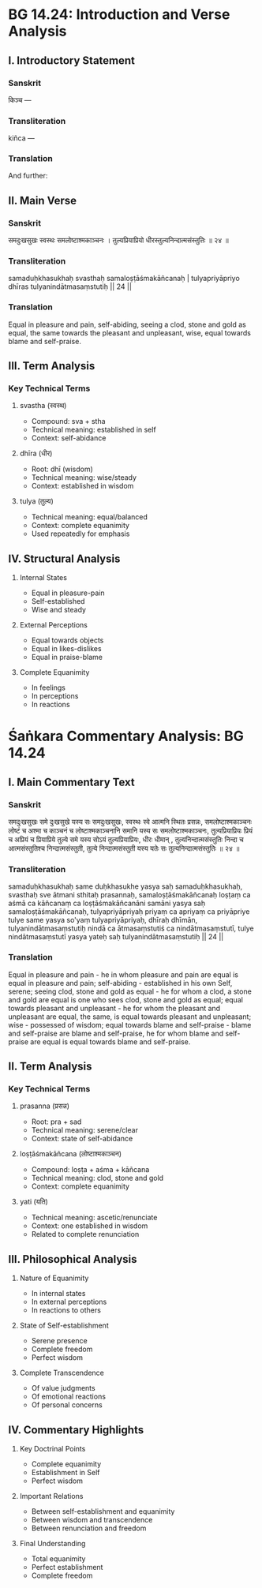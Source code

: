 # BG 14.24: Introduction and Verse Analysis

## I. Introductory Statement

### Sanskrit
किञ्च —

### Transliteration
kiñca —

### Translation
And further:

## II. Main Verse

### Sanskrit
समदुःखसुखः स्वस्थः समलोष्टाश्मकाञ्चनः ।
तुल्यप्रियाप्रियो धीरस्तुल्यनिन्दात्मसंस्तुतिः ॥ २४ ॥

### Transliteration
samaduḥkhasukhaḥ svasthaḥ samaloṣṭāśmakāñcanaḥ |
tulyapriyāpriyo dhīras tulyanindātmasaṃstutiḥ || 24 ||

### Translation
Equal in pleasure and pain, self-abiding, seeing a clod, stone and gold as equal, the same towards the pleasant and unpleasant, wise, equal towards blame and self-praise.

## III. Term Analysis

### Key Technical Terms
1. svastha (स्वस्थ)
   - Compound: sva + stha
   - Technical meaning: established in self
   - Context: self-abidance

2. dhīra (धीर)
   - Root: dhī (wisdom)
   - Technical meaning: wise/steady
   - Context: established in wisdom

3. tulya (तुल्य)
   - Technical meaning: equal/balanced
   - Context: complete equanimity
   - Used repeatedly for emphasis

## IV. Structural Analysis

1. Internal States
   - Equal in pleasure-pain
   - Self-established
   - Wise and steady

2. External Perceptions
   - Equal towards objects
   - Equal in likes-dislikes
   - Equal in praise-blame

3. Complete Equanimity
   - In feelings
   - In perceptions
   - In reactions
# Śaṅkara Commentary Analysis: BG 14.24

## I. Main Commentary Text

### Sanskrit
समदुःखसुखः समे दुःखसुखे यस्य सः समदुःखसुखः, स्वस्थः स्वे आत्मनि स्थितः प्रसन्नः, समलोष्टाश्मकाञ्चनः लोष्टं च अश्मा च काञ्चनं च लोष्टाश्मकाञ्चनानि समानि यस्य सः समलोष्टाश्मकाञ्चनः, तुल्यप्रियाप्रियः प्रियं च अप्रियं च प्रियाप्रिये तुल्ये समे यस्य सोऽयं तुल्यप्रियाप्रियः, धीरः धीमान् , तुल्यनिन्दात्मसंस्तुतिः निन्दा च आत्मसंस्तुतिश्च निन्दात्मसंस्तुती, तुल्ये निन्दात्मसंस्तुती यस्य यतेः सः तुल्यनिन्दात्मसंस्तुतिः ॥ २४ ॥

### Transliteration
samaduḥkhasukhaḥ same duḥkhasukhe yasya saḥ samaduḥkhasukhaḥ, svasthaḥ sve ātmani sthitaḥ prasannaḥ, samaloṣṭāśmakāñcanaḥ loṣṭaṃ ca aśmā ca kāñcanaṃ ca loṣṭāśmakāñcanāni samāni yasya saḥ samaloṣṭāśmakāñcanaḥ, tulyapriyāpriyaḥ priyaṃ ca apriyaṃ ca priyāpriye tulye same yasya so'yaṃ tulyapriyāpriyaḥ, dhīraḥ dhīmān, tulyanindātmasaṃstutiḥ nindā ca ātmasaṃstutiś ca nindātmasaṃstutī, tulye nindātmasaṃstutī yasya yateḥ saḥ tulyanindātmasaṃstutiḥ || 24 ||

### Translation
Equal in pleasure and pain - he in whom pleasure and pain are equal is equal in pleasure and pain; self-abiding - established in his own Self, serene; seeing clod, stone and gold as equal - he for whom a clod, a stone and gold are equal is one who sees clod, stone and gold as equal; equal towards pleasant and unpleasant - he for whom the pleasant and unpleasant are equal, the same, is equal towards pleasant and unpleasant; wise - possessed of wisdom; equal towards blame and self-praise - blame and self-praise are blame and self-praise, he for whom blame and self-praise are equal is equal towards blame and self-praise.

## II. Term Analysis

### Key Technical Terms
1. prasanna (प्रसन्न)
   - Root: pra + sad
   - Technical meaning: serene/clear
   - Context: state of self-abidance

2. loṣṭāśmakāñcana (लोष्टाश्मकाञ्चन)
   - Compound: loṣṭa + aśma + kāñcana
   - Technical meaning: clod, stone and gold
   - Context: complete equanimity

3. yati (यति)
   - Technical meaning: ascetic/renunciate
   - Context: one established in wisdom
   - Related to complete renunciation

## III. Philosophical Analysis

1. Nature of Equanimity
   - In internal states
   - In external perceptions
   - In reactions to others

2. State of Self-establishment
   - Serene presence
   - Complete freedom
   - Perfect wisdom

3. Complete Transcendence
   - Of value judgments
   - Of emotional reactions
   - Of personal concerns

## IV. Commentary Highlights

1. Key Doctrinal Points
   - Complete equanimity
   - Establishment in Self
   - Perfect wisdom

2. Important Relations
   - Between self-establishment and equanimity
   - Between wisdom and transcendence
   - Between renunciation and freedom

3. Final Understanding
   - Total equanimity
   - Perfect establishment
   - Complete freedom

